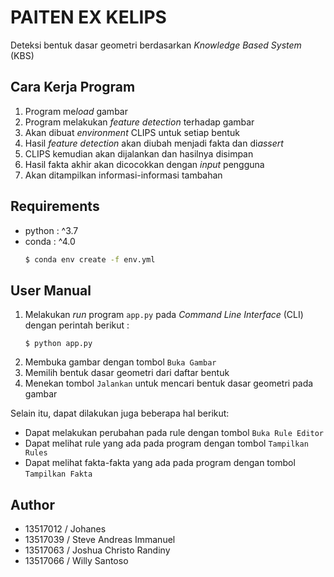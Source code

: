 # PAITEN EX KELIPS
Deteksi bentuk dasar geometri berdasarkan *Knowledge Based System* (KBS)

## Cara Kerja Program
1. Program me*load* gambar
2. Program melakukan *feature detection* terhadap gambar
3. Akan dibuat *environment* CLIPS untuk setiap bentuk
4. Hasil *feature detection* akan diubah menjadi fakta dan di*assert* 
5. CLIPS kemudian akan dijalankan dan hasilnya disimpan
6. Hasil fakta akhir akan dicocokkan dengan *input* pengguna
7. Akan ditampilkan informasi-informasi tambahan

## Requirements
- python : ^3.7
- conda : ^4.0
    ```bash
    $ conda env create -f env.yml
    ```

## User Manual
1. Melakukan *run* program `app.py` pada *Command Line Interface* (CLI) dengan perintah berikut :
    ```base
    $ python app.py
    ```
2. Membuka gambar dengan tombol `Buka Gambar`
3. Memilih bentuk dasar geometri dari daftar bentuk
4. Menekan tombol `Jalankan` untuk mencari bentuk dasar geometri pada gambar

Selain itu, dapat dilakukan juga beberapa hal berikut:
- Dapat melakukan perubahan pada rule dengan tombol `Buka Rule Editor`
- Dapat melihat rule yang ada pada program dengan tombol `Tampilkan Rules`
- Dapat melihat fakta-fakta yang ada pada program dengan tombol `Tampilkan Fakta`

## Author
  - 13517012 / Johanes
  - 13517039 / Steve Andreas Immanuel
  - 13517063 / Joshua Christo Randiny
  - 13517066 / Willy Santoso